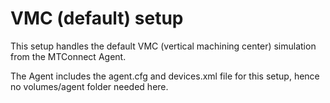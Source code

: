 # VMC (default) setup

This setup handles the default VMC (vertical machining center) simulation from the MTConnect Agent.

The Agent includes the agent.cfg and devices.xml file for this setup, hence no volumes/agent folder needed here.

